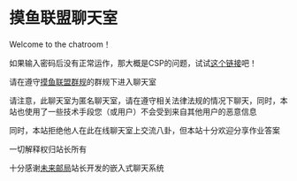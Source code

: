 # 摸鱼联盟聊天室

Welcome to the chatroom！

如果输入密码后没有正常运作，那大概是CSP的问题，试试[这个链接](http://ouyanghongqian.top/chat)吧！

请在遵守[摸鱼联盟群规](https://ouyanghongqian.top/HostingOfOtherPages/moyulianmong/qungui)的群规下进入聊天室

请注意，此聊天室为匿名聊天室，请在遵守相关法律法规的情况下聊天，同时，本站也使用了一些技术手段您（或用户）不会受到来自其他用户的恶意信息

同时，本站拒绝他人在此在线聊天室上交流八卦，但本站十分欢迎分享作业答案

一切解释权归站长所有

十分感谢[未来邮局](http://topurl.cn)站长开发的嵌入式聊天系统

<script>
    pwd='131477'   //此处的密码经过hash
    function checkpwd(){  
        if(userpwd==pwd){
            alert('密码正确 Welcome to the chatroom! 愿风神护佑你');
            console.log('用户密码正确')
            console.log('pwd=131477;islogin=t')
            document.cookie='pwd='+pwd+';islogin=t';
        }else{
            alert('密码不对，给老子爬！');
            window.location.href="https://www.bilibili.com/video/BV1uT4y1P7CX"
            document.getElementById('tag2').value=''
        }
    }
    var cookielist=document.cookie.split(';')
    var cookievalue = cookielist[0].split("=")[1];
    
    if (cookievalue==pwd){
        console.log('cookie正确 注入代码中...')
        console.log('usercookieis ')
        console.log(cookievalue)
        alert('Welcome to the chatroom!')
    }else{   //无用的水代码时间！ 哈哈哈
        if(cookielist[1]=='islogin=t'){
            console.log('用户cookie不正确，但以前登陆过，判定为改密码了')
            alert('hey 站长改密码了 gkd 找他要去');
            checkpwd()
        }else{
            console.log('用户为新用户 开始判定url')
            console.log(window.location.herf)
            if (window.location.herf=='http://ouyanghongqian.top?pwd=131477'||window.location.herf=='https://ouyanghongqian.top?pwd=131477'){
                console.log('urlPwd正确')
            }else{
                userpwd=prompt('来，给爷pwd，给了就进聊天室')
                checkpwd()
            }
            
        }
    }
</script>

<p id="tag"></p>

<p id="tag2"><script src="//topurl.cn/chat.js" async="async"></script></p>
